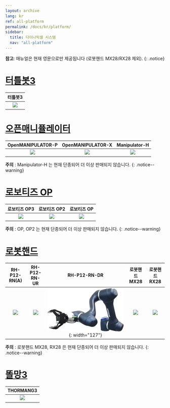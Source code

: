 ```yaml
---
layout: archive
lang: kr
ref: all-platform
permalink: /docs/kr/platform/
sidebar:
  title: 다이나믹셀 시스템
  nav: "all-platform"
---
```


**참고**: 매뉴얼은 현재 영문으로만 제공됩니다 (로봇핸드 MX28/RX28 제외).
{: .notice}

# [터틀봇3](#터틀봇3)

|                                   터틀봇3                                    |
| :--------------------------------------------------------------------------: |
| [![](/assets/tb3_burger_Waffle.png)](/docs/en/platform/turtlebot3/overview/) |

# [오픈매니퓰레이터](#오픈매니퓰레이터)

|                                                OpenMANIPULATOR-P                                                |                                                        OpenMANIPULATOR-X                                                         |                                                    Manipulator-H                                                    |
| :-------------------------------------------------------------------------------------------------------------: | :------------------------------------------------------------------------------------------------------------------------------: | :-----------------------------------------------------------------------------------------------------------------: |
| [![](/assets/images/platform/openmanipulator_p/product_img.png)](/docs/en/platform/openmanipulator_p/overview/) | [![](/assets/images/platform/openmanipulator_x/OpenManipulator_Introduction.jpg)](/docs/en/platform/openmanipulator_x/overview/) | [![](/assets/images/platform/manipulator_h/manipulator_product.png)](/docs/en/platform/manipulator_h/introduction/) |

**주의** : Manipulator-H 는 현재 단종되어 더 이상 판매되지 않습니다.
{: .notice--warning}

# [로보티즈 OP](#로보티즈-op)

|                                         로보티즈 OP3                                         |                                        로보티즈 OP2                                        |                                       로보티즈 OP                                       |
|:--------------------------------------------------------------------------------------------:|:------------------------------------------------------------------------------------------:|:---------------------------------------------------------------------------------------:|
| [![](/assets/images/platform/op3/op3_product_rev2.png)](/docs/en/platform/op3/introduction/) | [![](/assets/images/platform/op2/op2_product.jpg)](/docs/en/platform/op2/getting_started/) | [![](/assets/images/platform/op/op_product.jpg)](/docs/en/platform/op/getting_started/) |


**주의** : OP, OP2 는 현재 단종되어 더 이상 판매되지 않습니다.
{: .notice--warning}

# [로봇핸드](#로봇-핸드)

|                                           RH-P12-RN(A)                                            |                                                     RH-P12-RN-UR          |                   RH-P12-RN-DR                         |                                          로봇핸드 MX28                                          |                                      로봇핸드 RX28                                       |
| :-----------------------------------------------------------------------------------------------: | :--------------------------------------------------------------------------:|:-----------------------------------------: | :---------------------------------------------------------------------------------------------: | :--------------------------------------------------------------------------------------: |
| [![](/assets/images/platform/rh_p12_rn/rh-p12-rn_product_new.png)](/docs/kr/platform/rh_p12_rna/) | [![](/assets/images/platform/rh_p12_rn/rh_p12_rn_ur/rh_p12_rn_ur_product_image.png)](/docs/kr/platform/rh_p12_rn_ur/) | [![](/assets/images/platform/rh_p12_rn/rh_p12_rn_dr/rh_p12_rn_dr_product_image.png)](/docs/kr/platform/rh_p12_rn_dr/){: width="127"} |[![](/assets/images/platform/hand/3fingerhand_mx-28_02.jpg)](/docs/kr/platform/robothand_mx28/) | [![](/assets/images/platform/hand/platform_hand.jpg)](/docs/kr/platform/robothand_rx28/) |

**주의** : 로봇핸드 MX28, RX28 은 현재 단종되어 더 이상 판매되지 않습니다.
{: .notice--warning}

# [똘망3](#똘망3)

|                                             THORMANG3                                             |
| :-----------------------------------------------------------------------------------------------: |
| [![](/assets/images/platform/thormang3/thormang3.png)](/docs/en/platform/thormang3/introduction/) |
